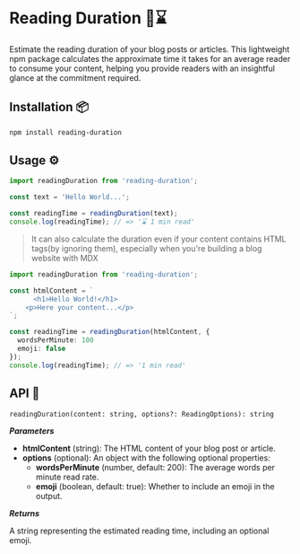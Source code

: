 # Reading Duration 📖⌛

Estimate the reading duration of your blog posts or articles. This lightweight npm package calculates the 
approximate time it takes for an average reader to consume your content, helping you provide readers with an 
insightful glance at the commitment required.

## Installation 📦
```sh
npm install reading-duration
```

## Usage ⚙️

```ts
import readingDuration from 'reading-duration';

const text = 'Hello World...';

const readingTime = readingDuration(text);
console.log(readingTime); // => '⌛ 1 min read'
```

> It can also calculate the duration even if your content contains HTML tags(by ignoring them), especially when you're building a blog website with MDX

```ts
import readingDuration from 'reading-duration';

const htmlContent = `
      <h1>Hello World!</h1>
    <p>Here your content...</p>
`;

const readingTime = readingDuration(htmlContent, {
  wordsPerMinute: 100
  emoji: false
});
console.log(readingTime); // => '1 min read'
```

## API 🎩

```readingDuration(content: string, options?: ReadingOptions): string```

**_Parameters_**
- **htmlContent** (string): The HTML content of your blog post or article.
- **options** (optional): An object with the following optional properties:
  - **wordsPerMinute** (number, default: 200): The average words per minute read rate.
  - **emoji** (boolean, default: true): Whether to include an emoji in the output.

**_Returns_**

A string representing the estimated reading time, including an optional emoji.

